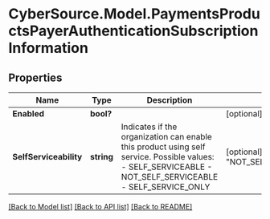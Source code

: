 # CyberSource.Model.PaymentsProductsPayerAuthenticationSubscriptionInformation
## Properties

Name | Type | Description | Notes
------------ | ------------- | ------------- | -------------
**Enabled** | **bool?** |  | [optional] 
**SelfServiceability** | **string** | Indicates if the organization can enable this product using self service.  Possible values: - SELF_SERVICEABLE - NOT_SELF_SERVICEABLE - SELF_SERVICE_ONLY | [optional] [default to "NOT_SELF_SERVICEABLE"]

[[Back to Model list]](../README.md#documentation-for-models) [[Back to API list]](../README.md#documentation-for-api-endpoints) [[Back to README]](../README.md)

